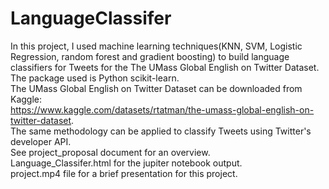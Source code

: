 # LanguageClassifer
In this project, I used machine learning techniques(KNN, SVM, Logistic Regression, random forest and gradient boosting) to build language classifiers for Tweets for the The UMass Global English on Twitter Dataset. The package used is Python scikit-learn.  
The UMass Global English on Twitter Dataset can be downloaded from Kaggle:  
https://www.kaggle.com/datasets/rtatman/the-umass-global-english-on-twitter-dataset.  
The same methodology can be applied to classify Tweets using Twitter's developer API.  
See project_proposal document for an overview.  
Language_Classifer.html for the jupiter notebook output.  
project.mp4 file for a brief presentation for this project.  
